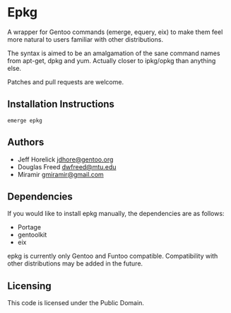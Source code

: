 # Epkg #

A wrapper for Gentoo commands (emerge, equery, eix) to make them feel more natural to users familiar with other distributions.

The syntax is aimed to be an amalgamation of the sane command names from apt-get, dpkg and yum. Actually closer to ipkg/opkg than anything else.

Patches and pull requests are welcome.

## Installation Instructions ##
    
	emerge epkg

## Authors ##
* Jeff Horelick <jdhore@gentoo.org>
* Douglas Freed <dwfreed@mtu.edu>
* Miramir <gmiramir@gmail.com>

## Dependencies ##

If you would like to install epkg manually, the dependencies are as follows:

* Portage
* gentoolkit
* eix

epkg is currently only Gentoo and Funtoo compatible. Compatibility with other distributions may be added in the future.

## Licensing ##

This code is licensed under the Public Domain.
